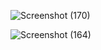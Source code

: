![Screenshot (170)](https://user-images.githubusercontent.com/94215142/143020605-b075d8bd-b8dd-4aaf-b4d5-b575c7a5e412.png)










![Screenshot (164)](https://user-images.githubusercontent.com/94215142/142995985-28aa9711-8280-4f6d-ac81-e0cd28aa1f16.png)

